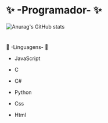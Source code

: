 # ✨ -Programador- ✨

![Anurag's GitHub stats](https://github-readme-stats.vercel.app/api?username=LyeZinho&theme=chartreuse-dark&show_icons=true)

#
 📕 -Linguagens- 📕
 
 
- JavaScript

- C
  
- C#

- Python

- Css
  
- Html
